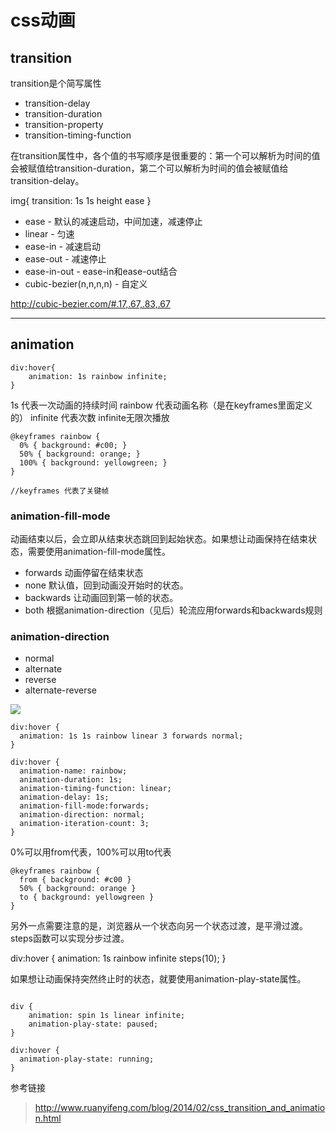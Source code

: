 # css动画

## transition

transition是个简写属性

* transition-delay
* transition-duration
* transition-property
* transition-timing-function

在transition属性中，各个值的书写顺序是很重要的：第一个可以解析为时间的值会被赋值给transition-duration，第二个可以解析为时间的值会被赋值给transition-delay。

img{
    transition: 1s 1s height ease 
}

* ease - 默认的减速启动，中间加速，减速停止
* linear - 匀速
* ease-in - 减速启动
* ease-out - 减速停止
* ease-in-out -  ease-in和ease-out结合
* cubic-bezier(n,n,n,n) - 自定义

http://cubic-bezier.com/#.17,.67,.83,.67


-------


## animation


```
div:hover{
    animation: 1s rainbow infinite;
}
```

1s 代表一次动画的持续时间
rainbow 代表动画名称（是在keyframes里面定义的）
infinite 代表次数 infinite无限次播放


```
@keyframes rainbow {
  0% { background: #c00; }
  50% { background: orange; }
  100% { background: yellowgreen; }
}

//keyframes 代表了关键帧
```


###  animation-fill-mode

动画结束以后，会立即从结束状态跳回到起始状态。如果想让动画保持在结束状态，需要使用animation-fill-mode属性。

* forwards 动画停留在结束状态
* none 默认值，回到动画没开始时的状态。
* backwards 让动画回到第一帧的状态。
* both 根据animation-direction（见后）轮流应用forwards和backwards规则


### animation-direction

* normal
* alternate
* reverse
* alternate-reverse

![](media/15497175950546/15498813355138.jpg)



```
div:hover {
  animation: 1s 1s rainbow linear 3 forwards normal;
}

```


```
div:hover {
  animation-name: rainbow;
  animation-duration: 1s;
  animation-timing-function: linear;
  animation-delay: 1s;
  animation-fill-mode:forwards;
  animation-direction: normal;
  animation-iteration-count: 3;
}
```

0%可以用from代表，100%可以用to代表

```
@keyframes rainbow {
  from { background: #c00 }
  50% { background: orange }
  to { background: yellowgreen }
}

```


另外一点需要注意的是，浏览器从一个状态向另一个状态过渡，是平滑过渡。steps函数可以实现分步过渡。

div:hover {
  animation: 1s rainbow infinite steps(10);
}

如果想让动画保持突然终止时的状态，就要使用animation-play-state属性。


```

div {
    animation: spin 1s linear infinite;
    animation-play-state: paused;
}

div:hover {
  animation-play-state: running;
}

```

参考链接

> http://www.ruanyifeng.com/blog/2014/02/css_transition_and_animation.html
> 





